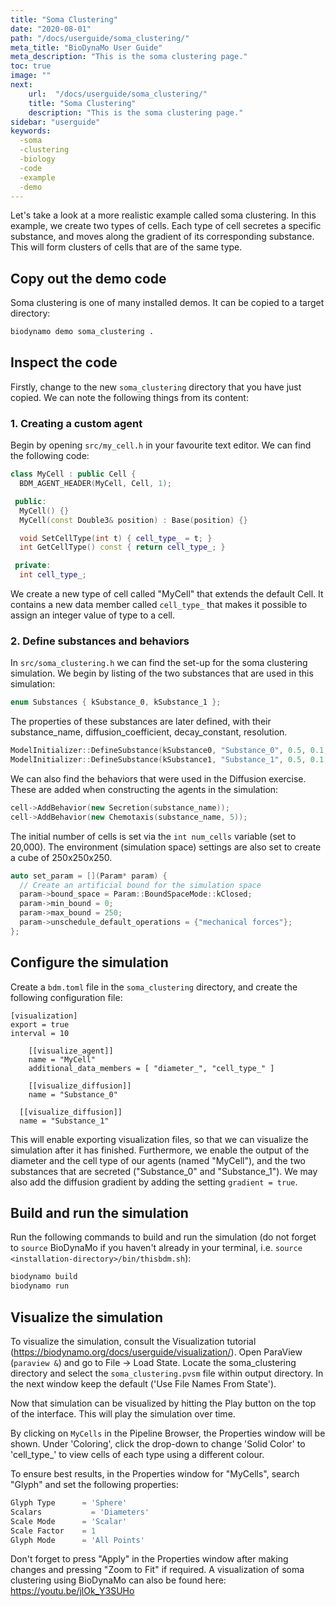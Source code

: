 ```yaml
---
title: "Soma Clustering"
date: "2020-08-01"
path: "/docs/userguide/soma_clustering/"
meta_title: "BioDynaMo User Guide"
meta_description: "This is the soma clustering page."
toc: true
image: ""
next:
    url:  "/docs/userguide/soma_clustering/"
    title: "Soma Clustering"
    description: "This is the soma clustering page."
sidebar: "userguide"
keywords:
  -soma
  -clustering
  -biology
  -code
  -example
  -demo
---
```


Let's take a look at a more realistic example called soma clustering. In this
example, we create two types of cells. Each type of cell secretes a specific substance,
and moves along the gradient of its corresponding substance. This will form clusters
of cells that are of the same type.

## Copy out the demo code

Soma clustering is one of many installed demos. It can be copied to a target directory:

```bash
biodynamo demo soma_clustering .
```

## Inspect the code

Firstly, change to the new `soma_clustering` directory that you have just copied.
We can note the following things from its content:

### 1. Creating a custom agent

Begin by opening `src/my_cell.h` in your favourite text editor. We can find the following code:

```cpp
class MyCell : public Cell {
  BDM_AGENT_HEADER(MyCell, Cell, 1);

 public:
  MyCell() {}
  MyCell(const Double3& position) : Base(position) {}

  void SetCellType(int t) { cell_type_ = t; }
  int GetCellType() const { return cell_type_; }

 private:
  int cell_type_;
```

We create a new type of cell called "MyCell" that extends the default Cell.
It contains a new data member called `cell_type_` that makes it possible to assign
an integer value of type to a cell.

### 2. Define substances and behaviors

In `src/soma_clustering.h` we can find the set-up for the soma clustering simulation.
We begin by listing of the two substances that are used in this simulation:

```cpp
enum Substances { kSubstance_0, kSubstance_1 };
```
The properties of these substances are later defined, with their substance_name,
diffusion_coefficient, decay_constant, resolution.

```cpp
ModelInitializer::DefineSubstance(kSubstance0, "Substance_0", 0.5, 0.1, 20);
ModelInitializer::DefineSubstance(kSubstance1, "Substance_1", 0.5, 0.1, 20);
```
We can also find the behaviors that were used in the Diffusion exercise.
These are added when constructing the agents in the simulation:

```cpp
cell->AddBehavior(new Secretion(substance_name));
cell->AddBehavior(new Chemotaxis(substance_name, 5));
```
The initial number of cells is set via the ```int num_cells``` variable (set to 20,000).
The environment (simulation space) settings are also set to create a cube of 250x250x250.

```cpp
auto set_param = [](Param* param) {
  // Create an artificial bound for the simulation space
  param->bound_space = Param::BoundSpaceMode::kClosed;
  param->min_bound = 0;
  param->max_bound = 250;
  param->unschedule_default_operations = {"mechanical forces"};
};
```


## Configure the simulation

Create a `bdm.toml` file in the `soma_clustering` directory, and create the following
configuration file:

```
[visualization]
export = true
interval = 10

	[[visualize_agent]]
	name = "MyCell"
	additional_data_members = [ "diameter_", "cell_type_" ]

	[[visualize_diffusion]]
	name = "Substance_0"

  [[visualize_diffusion]]
  name = "Substance_1"

```

This will enable exporting visualization files, so that we can visualize the
simulation after it has finished. Furthermore, we enable the output of the diameter
and the cell type of our agents (named "MyCell"), and the two substances
that are secreted ("Substance_0" and "Substance_1"). 
We may also add the diffusion gradient by adding the setting `gradient = true`.

## Build and run the simulation

Run the following commands to build and run the simulation (do not forget to
`source` BioDynaMo if you haven't already in your terminal, i.e. `source <installation-directory>/bin/thisbdm.sh`):

```bash
biodynamo build
biodynamo run
```

## Visualize the simulation

To visualize the simulation, consult the Visualization tutorial (https://biodynamo.org/docs/userguide/visualization/).
Open ParaView (`paraview &`) and go to File -> Load State. Locate the soma_clustering directory and select the `soma_clustering.pvsm` file within output directory.
In the next window keep the default ('Use File Names From State').

Now that simulation can be visualized by hitting the Play button on the top of the interface.
This will play the simulation over time.

By clicking on `MyCells` in the Pipeline Browser, the Properties window will be shown.
Under 'Coloring', click the drop-down to change 'Solid Color' to 'cell_type_' to view cells of each type using a different colour.

To ensure best results, in the Properties window for "MyCells", search "Glyph" and set the following properties:
  ```Python
Glyph Type 		= 'Sphere'
Scalars 		  = 'Diameters'
Scale Mode 		= 'Scalar'
Scale Factor 	= 1
Glyph Mode 		= 'All Points'
```
Don't forget to press "Apply" in the Properties window after making changes and pressing "Zoom to Fit" if required.
A visualization of soma clustering using BioDynaMo can also be found here: https://youtu.be/jlOk_Y3SUHo
